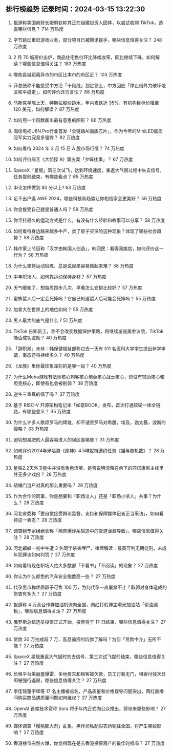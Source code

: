 
## 排行榜趋势 记录时间：2024-03-15 13:22:30
  
  1. 报道称美国前财长姆努钦称其正在组建投资人团体，以尝试收购 TikTok，透露哪些信息？ 714 万热度
    
  2. 字节跳动重启游戏业务，部分项目已被腾讯接手，哪些信息值得关注？ 248 万热度
    
  3. 2 月 70 城房价出炉，商品住宅售价环比降幅收窄，同比继续下降，如何解读？哪些信息值得关注？ 183 万热度
    
  4. 哪些县城距离异市的市区比本市的市区近？ 103 万热度
    
  5. 菲总统称不能接受中方沿「十段线」划定领土，中方回应「停止借外力破坏地区和平稳定」，如何评价菲方言论？ 88 万热度
    
  6. 马斯克星舰上天，特斯拉股价跳水，年内累跌近 35%，有机构目标价降至 120 美元，如何解读？ 87 万热度
    
  7. 如何用一个函数画出最有意思的图形？ 86 万热度
    
  8. 海信电视U8N Pro行业首发「全链路AI画质芯片」，作为今年的MiniLED画质冠军实力究竟多强悍？ 82 万热度
    
  9. 如何看待 2024 年 3 月 15 日 A 股市场行情？ 74 万热度
    
  10. 如何评价综艺《大侦探 9》第五案「夕晖往事」？ 67 万热度
    
  11. SpaceX「星舰」第三次试飞，达到环绕速度，重返大气层过程中失去信号，任务提前结束，有哪些看点？ 65 万热度
    
  12. 申论怎样做到 80 分以上? 63 万热度
    
  13. 足不出户逛 AWE 2024，哪些科技新趋势让你相信家会更美好？ 59 万热度
    
  14. 你会接受自己就是普通人吗？ 59 万热度
    
  15. 你坚持最久的运动方式是什么，有没有什么经验和故事可以分享？ 58 万热度
    
  16. 如何看待身边越来越多中产，卖了房子买保险这种现象？体现了哪些社会趋势？ 58 万热度
    
  17. 韩作家上节目称「汉字由韩国人创造」，韩网民：看得我尴尬，如何评价这一行为？ 58 万热度
    
  18. 为什么坚持运动锻炼，总是说起来容易做起来难？ 58 万热度
    
  19. 中年职场人，如何靠运动保持身材？ 57 万热度
    
  20. 天气暖和了，想每周跑步几次，早晚怎么安排比较好？ 57 万热度
    
  21. 蜜蜂蜇人后一定会死掉吗？它自己知道蜇人后可能会死掉吗？ 55 万热度
    
  22. 加拿大在世界上的地位如何？ 55 万热度
    
  23. 男人最大的底气是什么 ? 51 万热度
    
  24. TikTok 告知员工，称不会改变数据保护策略，将继续游说美参议院，TikTok 能否成功渡劫？ 40 万热度
    
  25. 「辞职潮」未休：韩保健福祉部称过去一天有 511 名医科大学学生提出休学申请，事态还将持续多久？ 40 万热度
    
  26. 《龙族》里你最印象深刻的是哪一段？ 40 万热度
    
  27. 为什么Moba游戏有法师核心刺客核心炮台核心战士核心，却没有辅助核心和坦克核心，即使有也会被削弱？ 38 万热度
    
  28. 逆生三重真的错了吗？ 37 万热度
    
  29. 基于 RISC-V 开源架构笔记本「如意BOOK」发布，首次打通软硬一体全链路，有哪些意义？ 35 万热度
    
  30. 为什么许多人歌颂罗马的辉煌，却不谴责罗马对希腊，埃及，迦太基，波斯的侵略？ 33 万热度
    
  31. 迫切想减肥的人最容易进入的误区是哪些？ 31 万热度
    
  32. 如何评价2024年米哈游《原神》4.5琳妮特邀约任务《猫与随机数》？ 28 万热度
    
  33. 星铁2.2天外卫星中并没有角色流萤，是否说明流萤在余下的匹诺康尼主线里并无多少戏份？ 28 万热度
    
  34. 结婚门当户对真的那么重要吗？ 28 万热度
    
  35. 作为合作的同事，你是想要和「职场淡人」还是「职场小浓人」共事？为什么？ 28 万热度
    
  36. 河北省委称「要自觉接受舆论监督，支持和保障媒体记者正当采访」，如何看待这一表态？ 28 万热度
    
  37. 调查组专家组组长称「燕郊爆炸系输送中的管道泄漏导致」，哪些信息值得关注？ 28 万热度
    
  38. 河北邯郸一初中生遭 3 名同学杀害埋尸，律师解读：最高可判无期徒刑，未成年犯罪该如何判罚？ 27 万热度
    
  39. 如何看待现在职场人绝大多数都「不看书」「不阅读」的现象？ 27 万热度
    
  40. 你认为什么颜色的汽车安全指数高一些？ 27 万热度
    
  41. 代孕黑市称优质卵子可售 100 万，为何代孕一直屡禁不止？取卵对身体造成的伤害有多大？ 27 万热度
    
  42. 报道称 4 万余台作弊加油机流向全国，网红打假博主曝光加油站「偷油漏税」，哪些信息值得关注？ 27 万热度
    
  43. 俄罗斯总统选举投票正式开始，投票将于 17 日结束，哪些信息值得关注？ 27 万热度
    
  44. 贷款 30 万抽成超 7 万，高息骗贷的坑你了解吗？为何「贷款中介」无所不能？ 27 万热度
    
  45. SpaceX 星舰重返大气层时失去信号，第三次试飞提前结束，哪些信息值得关注？ 27 万热度
    
  46. 长租平台美丽屋爆雷，多地房东和租客被欠款，员工讨薪无门，租客付钱次日即被强行退房，哪些信息值得关注？ 27 万热度
    
  47. 李佳琦董宇辉等 17 名主播被点名，产品质量和价格误导问题突出，网红直播间购买商品遇质量问题如何维权？ 27 万热度
    
  48. OpenAI 首席技术官称 Sora 将于年内正式向公众推出，将带来哪些影响？ 27 万热度
    
  49. 媒体调查「樱桃膨大剂」乱象，黑作坊私配假农药销往全国，将产生哪些影响？ 27 万热度
    
  50. 香港楼市突然火爆，你觉得现在是去香港投资房产的最佳时机吗？ 27 万热度
    